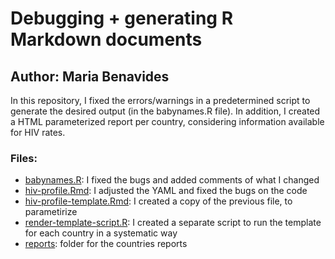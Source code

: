 # Debugging + generating R Markdown documents

## Author: Maria Benavides

In this repository, I fixed the errors/warnings in a predetermined script to generate the desired output (in the babynames.R file). In addition, I created a HTML parameterized report per country, considering information available for HIV rates. 

### Files: 

* [babynames.R](babynames.R): I fixed the bugs and added comments of what I changed
* [hiv-profile.Rmd](hiv-profile.Rmd): I adjusted the YAML and fixed the bugs on the code
* [hiv-profile-template.Rmd](hiv-profile-template.Rmd): I created a copy of the previous file, to parametirize 
* [render-template-script.R](render-template-script.R): I created a separate script to run the template for each country in a systematic way
* [reports](reports): folder for the countries reports 
